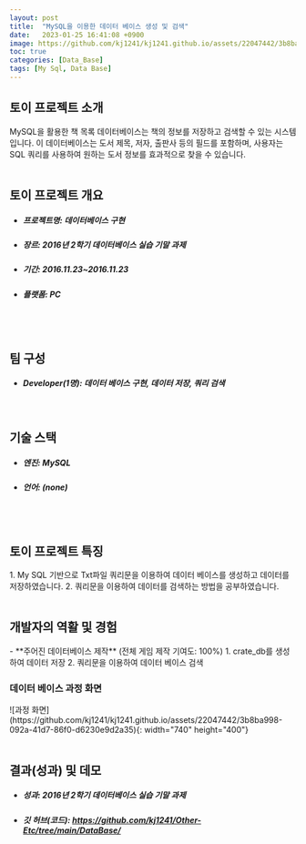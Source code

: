 ```yaml
---
layout: post
title:  "MySQL을 이용한 데이터 베이스 생성 및 검색"
date:   2023-01-25 16:41:08 +0900
image: https://github.com/kj1241/kj1241.github.io/assets/22047442/3b8ba998-092a-41d7-86f0-d6230e9d2a35
toc: true
categories: [Data_Base]
tags: [My Sql, Data Base]
---
```


<h2><green1_h2> 토이 프로젝트 소개 </green1_h2></h2>
MySQL을 활용한 책 목록 데이터베이스는 책의 정보를 저장하고 검색할 수 있는 시스템입니다.  
이 데이터베이스는 도서 제목, 저자, 출판사 등의 필드를 포함하며, 사용자는 SQL 쿼리를 사용하여 원하는 도서 정보를 효과적으로 찾을 수 있습니다.  

<br>
<br>
<h2><green1_h2> 토이 프로젝트 개요 </green1_h2></h2><ul>
<li><h5><green1_h5>프로젝트명: </green1_h5><span> 데이터베이스 구현 </span></h5></li>
<li><h5><green1_h5>장르: </green1_h5><span> 2016년 2학기 데이터베이스 실습 기말 과제  </span></h5></li>
<li><h5><green1_h5>기간: </green1_h5><span> 2016.11.23~2016.11.23</span></h5></li>
<li><h5><green1_h5>플랫폼: </green1_h5><span> PC </span></h5></li></ul>


<br>
<br>
<h2><green1_h2> 팀 구성 </green1_h2></h2><ul> 
<li><h5><green1_h5>Developer(1명): </green1_h5><span> 데이터 베이스 구현, 데이터 저장, 쿼리 검색 </span></h5></li>
</ul>

<br>
<h2><green1_h2> 기술 스택 </green1_h2></h2><ul>
<li><h5><green1_h5>엔진: </green1_h5><span> MySQL </span></h5></li>
<li><h5><green1_h5>언어: </green1_h5><span> (none) </span></h5></li>
</ul>

<br>
<br>
<h2 ><green1_h2> 토이 프로젝트 특징 </green1_h2></h2>
1. My SQL 기반으로 Txt파일 쿼리문을 이용하여 데이터 베이스를 생성하고 데이터를 저장하였습니다.
2. 쿼리문을 이용하여 데이터를 검색하는 방법을 공부하였습니다.

<br>
<br>
<h2><green1_h2> 개발자의 역활 및 경험 </green1_h2></h2>
- **주어진 데이터베이스 제작** <span><red1_error>(전체 게임 제작 기여도: 100%)</red1_error></span>
    1. crate_db를 생성하여 데이터 저장
    2. 쿼리문을 이용하여 데이터 베이스 검색


<br>
<h3><green1_h3> 데이터 베이스 과정 화면 </green1_h3></h3>
![과정 화면](https://github.com/kj1241/kj1241.github.io/assets/22047442/3b8ba998-092a-41d7-86f0-d6230e9d2a35){: width="740" height="400"}


<br>
<br>
<h2><green1_h2> 결과(성과) 및 데모 </green1_h2></h2>
<ul>
<li><h5><green1_h5>성과: </green1_h5><span> 2016년 2학기 데이터베이스 실습 기말 과제 </span></h5></li>
<li><h5><green1_h5>깃 허브(코드): </green1_h5><span> 
<a href="https://github.com/kj1241/Other-Etc/tree/main/DataBase/">https://github.com/kj1241/Other-Etc/tree/main/DataBase/</a></span></h5></li>
</ul>



